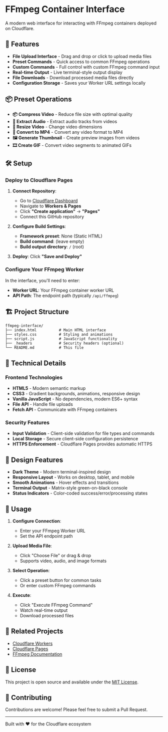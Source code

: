 # FFmpeg Container Interface

A modern web interface for interacting with FFmpeg containers deployed on Cloudflare.

## 🚀 Features

- **File Upload Interface** - Drag and drop or click to upload media files
- **Preset Commands** - Quick access to common FFmpeg operations
- **Custom Commands** - Full control with custom FFmpeg command input
- **Real-time Output** - Live terminal-style output display
- **File Downloads** - Download processed media files directly
- **Configuration Storage** - Saves your Worker URL settings locally

## 📦 Preset Operations

- **📦 Compress Video** - Reduce file size with optimal quality
- **🎵 Extract Audio** - Extract audio tracks from videos
- **📏 Resize Video** - Change video dimensions
- **🔄 Convert to MP4** - Convert any video format to MP4
- **🖼️ Generate Thumbnail** - Create preview images from videos
- **🎞️ Create GIF** - Convert video segments to animated GIFs

## 🛠️ Setup

### Deploy to Cloudflare Pages

1. **Connect Repository**:
   - Go to [Cloudflare Dashboard](https://dash.cloudflare.com)
   - Navigate to **Workers & Pages**
   - Click **"Create application"** → **"Pages"**
   - Connect this GitHub repository

2. **Configure Build Settings**:
   - **Framework preset**: None (Static HTML)
   - **Build command**: (leave empty)
   - **Build output directory**: `/` (root)

3. **Deploy**: Click **"Save and Deploy"**

### Configure Your FFmpeg Worker

In the interface, you'll need to enter:
- **Worker URL**: Your FFmpeg container worker URL
- **API Path**: The endpoint path (typically `/api/ffmpeg`)

## 🏗️ Project Structure

```
ffmpeg-interface/
├── index.html          # Main HTML interface
├── styles.css          # Styling and animations
├── script.js           # JavaScript functionality
├── _headers            # Security headers (optional)
└── README.md           # This file
```

## 🔧 Technical Details

### Frontend Technologies
- **HTML5** - Modern semantic markup
- **CSS3** - Gradient backgrounds, animations, responsive design
- **Vanilla JavaScript** - No dependencies, modern ES6+ syntax
- **File API** - Handle file uploads
- **Fetch API** - Communicate with FFmpeg containers

### Security Features
- **Input Validation** - Client-side validation for file types and commands
- **Local Storage** - Secure client-side configuration persistence
- **HTTPS Enforcement** - Cloudflare Pages provides automatic HTTPS

## 🎨 Design Features

- **Dark Theme** - Modern terminal-inspired design
- **Responsive Layout** - Works on desktop, tablet, and mobile
- **Smooth Animations** - Hover effects and transitions
- **Terminal Output** - Matrix-style green-on-black console
- **Status Indicators** - Color-coded success/error/processing states

## 🚀 Usage

1. **Configure Connection**:
   - Enter your FFmpeg Worker URL
   - Set the API endpoint path

2. **Upload Media File**:
   - Click "Choose File" or drag & drop
   - Supports video, audio, and image formats

3. **Select Operation**:
   - Click a preset button for common tasks
   - Or enter custom FFmpeg commands

4. **Execute**:
   - Click "Execute FFmpeg Command"
   - Watch real-time output
   - Download processed files

## 🔗 Related Projects

- [Cloudflare Workers](https://workers.cloudflare.com/)
- [Cloudflare Pages](https://pages.cloudflare.com/)
- [FFmpeg Documentation](https://ffmpeg.org/documentation.html)

## 📄 License

This project is open source and available under the [MIT License](LICENSE).

## 🤝 Contributing

Contributions are welcome! Please feel free to submit a Pull Request.

---

Built with ❤️ for the Cloudflare ecosystem